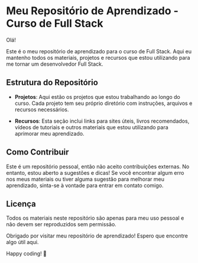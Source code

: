 # Meu Repositório de Aprendizado - Curso de Full Stack

Olá!

Este é o meu repositório de aprendizado para o curso de Full Stack. Aqui eu mantenho todos os materiais, projetos e recursos que estou utilizando para me tornar um desenvolvedor Full Stack.

## Estrutura do Repositório

- **Projetos**: Aqui estão os projetos que estou trabalhando ao longo do curso. Cada projeto tem seu próprio diretório com instruções, arquivos e recursos necessários.

- **Recursos**: Esta seção inclui links para sites úteis, livros recomendados, vídeos de tutoriais e outros materiais que estou utilizando para aprimorar meu aprendizado.

## Como Contribuir

Este é um repositório pessoal, então não aceito contribuições externas. No entanto, estou aberto a sugestões e dicas! Se você encontrar algum erro nos meus materiais ou tiver alguma sugestão para melhorar meu aprendizado, sinta-se à vontade para entrar em contato comigo.

## Licença

Todos os materiais neste repositório são apenas para meu uso pessoal e não devem ser reproduzidos sem permissão.

Obrigado por visitar meu repositório de aprendizado! Espero que encontre algo útil aqui.

Happy coding! 🚀
